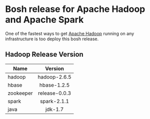 # Bosh release for Apache Hadoop and Apache Spark

One of the fastest ways to get [Apache Hadoop](http://hadoop.apache.org/) running on any infrastructure is too deploy this bosh release.

## Hadoop Release Version

| Name          | Version       |
| ------------- |:-------------:|
| hadoop        | hadoop-2.6.5  |
| hbase         | hbase-1.2.5   |
| zookeeper     | release-0.0.3 |
| spark         | spark-2.1.1   |
| java          | jdk-1.7       |
